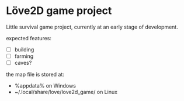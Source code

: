 # Löve2D game project

Little survival game project, currently at an early stage of development.

expected features:
* [ ] building
* [ ] farming
* [ ] caves?

the map file is stored at:

* %appdata% on Windows
* ~/.local/share/love/love2d_game/ on Linux
